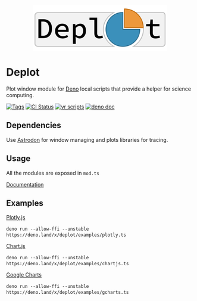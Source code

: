 <p align="center">
	<img align="center" src="./public/logo.png"  />
	<br>
</p>

# Deplot

Plot window module for [Deno](https://deno.land) local scripts that provide a
helper for science computing.

[![Tags](https://img.shields.io/github/v/release/JOTSR/Deplot)](https://github.com/JOTSR/Deplot/releases)
[![CI Status](https://img.shields.io/github/workflow/status/JOTSR/Deplot/check)](https://github.com/JOTSR/Deplot/actions)
[![vr scripts](https://badges.velociraptor.run/flat.svg)](https://velociraptor.run)
[![deno doc](https://doc.deno.land/badge.svg)](https://doc.deno.land/https/deno.land/x/deplot/mod.ts)

## Dependencies

Use [Astrodon](https://deno.land/x/astrodon) for window managing and plots
libraries for tracing.

## Usage

All the modules are exposed in `mod.ts`

[Documentation](https://doc.deno.land/https/https/deno.land/x/deplot/mod.ts)

## Examples

[Plotly.js](https://plotly.com/javascript/)

```
deno run --allow-ffi --unstable https://deno.land/x/deplot/examples/plotly.ts
```

[Chart.js](https://www.chartjs.org/docs/3.7.0/)

```
deno run --allow-ffi --unstable https://deno.land/x/deplot/examples/chartjs.ts
```

[Google Charts](https://developers.google.com/chart/interactive/docs)

```
deno run --allow-ffi --unstable https://deno.land/x/deplot/examples/gcharts.ts
```
